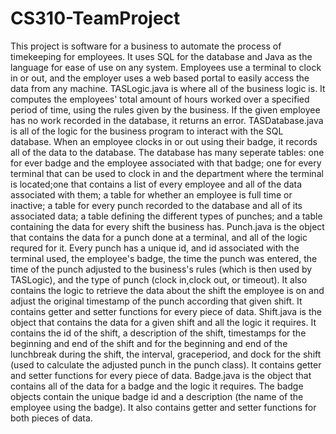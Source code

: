 # CS310-TeamProject
This project is software for a business to automate the process of timekeeping for employees. It uses SQL for the database and Java as the language for ease of use on any system. Employees use a terminal to clock in or out, and the employer uses a web based portal to easily access the data from any machine.
TASLogic.java is where all of the business logic is. It computes the employees' total amount of hours worked over a specified period of time, using the rules given by the business. If the given employee has no work recorded in the database, it returns an error.
TASDatabase.java is all of the logic for the business program to interact with the SQL database. When an employee clocks in or out using their badge, it records all of the data to the database. The database has many seperate tables: one for ever badge and the employee associated with that badge; one for every terminal that can be used to clock in and the department where the terminal is located;one that contains a list of every employee and all of the data associated with them; a table for whether an employee is full time or inactive; a table for every punch recorded to the database and all of its associated data; a table defining the different types of punches; and a table containing the data for every shift the business has.
Punch.java is the object that contains the data for a punch done at a terminal, and all of the logic requred for it. Every punch has a unique id, and id associated with the terminal used, the employee's badge, the time the punch was entered, the time of the punch adjusted to the business's rules (which is then used by TASLogic), and the type of punch (clock in,clock out, or timeout). It also contains the logic to retrieve the data about the shift the employee is on and adjust the original timestamp of the punch according that given shift. It contains getter and setter functions for every piece of data.
Shift.java is the object that contains the data for a given shift and all the logic it requires. It contains the id of the shift, a description of the shift, timestamps for the beginning and end of the shift and for the beginning and end of the lunchbreak during the shift, the interval, graceperiod, and dock for the shift (used to calculate the adjusted punch in the punch class). It contains getter and setter functions for every piece of data.
Badge.java is the object that contains all of the data for a badge and the logic it requires. The badge objects contain the unique badge id and a description (the name of the employee using the badge). It also contains getter and setter functions for both pieces of data.
